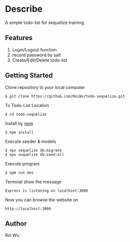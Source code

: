 
# Describe
A simple todo-list for sequelize training.

## Features
1. Login/Logout function
2. record password by salt
3. Create/Edit/Delete todo-list

## Getting Started
Clone repository to your local computer
```
$ git clone https://github.com/RoiWu/todo-sequelize.git
```
To Todo-List Location 
```
$ cd todo-sequelize
```
Install by [npm](https://www.npmjs.com/)
```
$ npm install
```
Execute seeder & models
```
$ npx sequelize db:migrate
$ npx sequelize db:seed:all
```
Execute program
```
$ npm run dev 
```
Terminal show the message 
```
Express is listening on localhost:3000
```
Now you can browse the website on 
```
http://localhost:3000
```
## Author
Roi Wu


